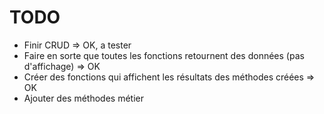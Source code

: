 # TODO

- Finir CRUD => OK, a tester
- Faire en sorte que toutes les fonctions retournent des données (pas d'affichage) => OK
- Créer des fonctions qui affichent les résultats des méthodes créées => OK
- Ajouter des méthodes métier
